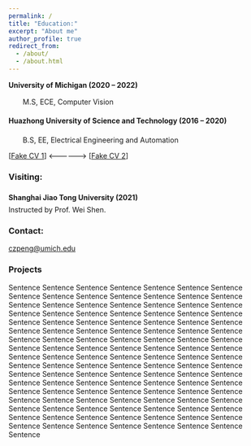 ```yaml
---
permalink: /
title: "Education:"
excerpt: "About me"
author_profile: true
redirect_from: 
  - /about/
  - /about.html
---
```


<div style="line-height:20px;"><b> University of Michigan (2020 – 2022) </b></div>
<p style="text-indent:2em"> M.S, ECE, Computer Vision </p>

<div style="line-height:30px;"><b> Huazhong University of Science and Technology (2016 – 2020) </b></div>
<p style="text-indent:2em"> B.S, EE, Electrical Engineering and Automation </p>

[[Fake CV 1](https://github.com/Pengchengzhi/Pengchengzhi.github.io/blob/master/files/cv/fake%20cv.pdf)]
<------> [[Fake CV 2](https://github.com/Pengchengzhi/Pengchengzhi.github.io/blob/master/files/cv/fake%20cv.pdf)]

### **Visiting:**

<div style="line-height:30px;"><b> Shanghai Jiao Tong University (2021) </b></div>
Instructed by Prof. Wei Shen.

### **Contact:**

czpeng@umich.edu

### Projects

Sentence Sentence Sentence Sentence Sentence Sentence Sentence Sentence Sentence Sentence Sentence Sentence Sentence Sentence Sentence Sentence Sentence Sentence Sentence Sentence Sentence Sentence Sentence Sentence Sentence Sentence Sentence Sentence Sentence Sentence Sentence Sentence Sentence Sentence Sentence Sentence Sentence Sentence Sentence Sentence Sentence Sentence Sentence Sentence Sentence Sentence Sentence Sentence Sentence Sentence Sentence Sentence Sentence Sentence Sentence Sentence Sentence Sentence Sentence Sentence 
Sentence Sentence Sentence Sentence Sentence Sentence Sentence Sentence Sentence Sentence Sentence Sentence Sentence Sentence Sentence Sentence Sentence Sentence Sentence Sentence Sentence Sentence Sentence Sentence Sentence Sentence Sentence Sentence Sentence Sentence Sentence Sentence Sentence Sentence Sentence Sentence Sentence Sentence Sentence Sentence Sentence Sentence Sentence Sentence Sentence Sentence Sentence Sentence Sentence Sentence Sentence Sentence Sentence Sentence Sentence Sentence Sentence Sentence Sentence Sentence 







<!---Activity and Service--->
<!---Experience--->
